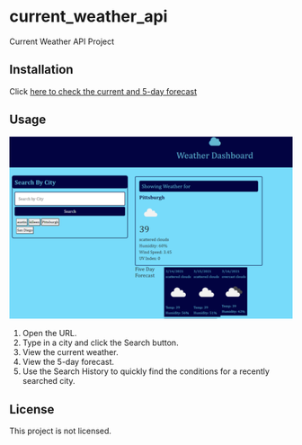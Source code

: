 # current_weather_api
Current Weather API Project

## Installation
Click [here to check the current and 5-day forecast](https://hrkoren.github.io/current_weather_api)

## Usage 

![Image of Weather Dashboard](./assets/images/weather_dashboard.PNG)

1. Open the URL.
2. Type in a city and click the Search button.
3. View the current weather.
4. View the 5-day forecast.
5. Use the Search History to quickly find the conditions for a recently searched city.

## License

This project is not licensed.


